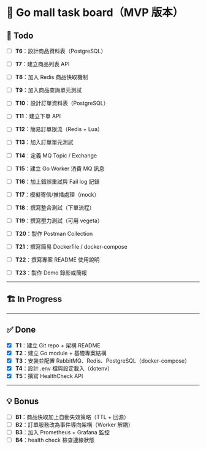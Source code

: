 # 🛒 Go mall task board（MVP 版本）

## 🔨 Todo

- [ ] **T6**：設計商品資料表（PostgreSQL）
- [ ] **T7**：建立商品列表 API
- [ ] **T8**：加入 Redis 商品快取機制
- [ ] **T9**：加入商品查詢單元測試

- [ ] **T10**：設計訂單資料表（PostgreSQL）
- [ ] **T11**：建立下單 API
- [ ] **T12**：簡易訂單限流（Redis + Lua）
- [ ] **T13**：加入訂單單元測試

- [ ] **T14**：定義 MQ Topic / Exchange
- [ ] **T15**：建立 Go Worker 消費 MQ 訊息
- [ ] **T16**：加上錯誤重試與 Fail log 記錄
- [ ] **T17**：模擬寄信/推播處理（mock）

- [ ] **T18**：撰寫整合測試（下單流程）
- [ ] **T19**：撰寫壓力測試（可用 vegeta）
- [ ] **T20**：製作 Postman Collection

- [ ] **T21**：撰寫簡易 Dockerfile / docker-compose
- [ ] **T22**：撰寫專案 README 使用說明
- [ ] **T23**：製作 Demo 錄影或簡報

---

## 🏗 In Progress

---

## ✅ Done

- [x] **T1**：建立 Git repo + 架構 README
- [x] **T2**：建立 Go module + 基礎專案結構
- [x] **T3**：安裝並配置 RabbitMQ、Redis、PostgreSQL（docker-compose）
- [x] **T4**：設計 .env 檔與設定載入（dotenv）
- [x] **T5**：撰寫 HealthCheck API

---

## 💡 Bonus

- [ ] **B1**：商品快取加上自動失效策略（TTL + 回源）
- [ ] **B2**：訂單服務改為事件導向架構（Worker 解耦）
- [ ] **B3**：加入 Prometheus + Grafana 監控
- [ ] **B4**：health check 檢查連線狀態
